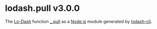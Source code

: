 # lodash.pull v3.0.0

The [Lo-Dash](https://lodash.com/) function [_.pull](http://lodash.com/docs#pull) as a [Node.js](http://nodejs.org/) module generated by [lodash-cli](https://www.npmjs.com/package/lodash-cli).
